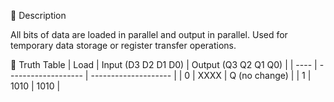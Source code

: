 🔹 Description

All bits of data are loaded in parallel and output in parallel.
Used for temporary data storage or register transfer operations.

🔹 Truth Table
| Load | Input (D3 D2 D1 D0) | Output (Q3 Q2 Q1 Q0) |
| ---- | ------------------- | -------------------- |
| 0    | XXXX                | Q (no change)        |
| 1    | 1010                | 1010                 |
